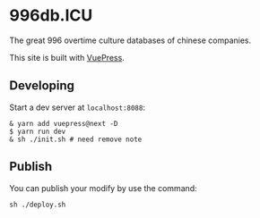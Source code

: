 # 996db.ICU

The great 996 overtime culture databases of chinese companies.

This site is built with [VuePress](https://vuepress.vuejs.org). 

## Developing

Start a dev server at `localhost:8088`:

```
& yarn add vuepress@next -D 
$ yarn run dev
& sh ./init.sh # need remove note
```

## Publish

You can publish your modify by use the command:

```
sh ./deploy.sh
```
